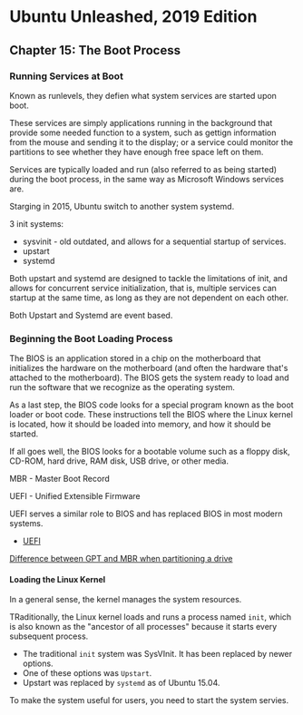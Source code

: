 # Ubuntu Unleashed, 2019 Edition

## Chapter 15: The Boot Process

### Running Services at Boot

Known as runlevels, they defien what system services are started upon boot.

These services are simply applications running in the background that provide some needed function to a system, such as gettign information from the mouse and sending it to the display; or a service could monitor the partitions to see whether they have enough free space left on them.

Services are typically loaded and run (also referred to as being started) during the boot process, in the same way as Microsoft Windows services are.

Starging in 2015, Ubuntu switch to another system systemd.

3 init systems:
* sysvinit - old outdated, and allows for a sequential startup of services.
* upstart
* systemd

Both upstart and systemd are designed to tackle the limitations of init, and allows for concurrent service initialization, that is, multiple services can startup at the same time, as long as they are not dependent on each other.

Both Upstart and Systemd are event based.

### Beginning the Boot Loading Process

The BIOS is an application stored in a chip on the motherboard that initializes the hardware on the motherboard (and often the hardware that's attached to the motherboard). The BIOS gets the system ready to load and run the software that we recognize as the operating system.

As a last step, the BIOS code looks for a special program known as the boot loader or boot code. These instructions tell the BIOS where the Linux kernel is located, how it should be loaded into memory, and how it should be started.

If all goes well, the BIOS looks for a bootable volume such as a floppy disk, CD-ROM, hard drive, RAM disk, USB drive, or other media.

MBR - Master Boot Record

UEFI - Unified Extensible Firmware

UEFI serves a similar role to BIOS and has replaced BIOS in most modern systems.

* [UEFI](https://help.ubuntu.com/community/UEFI)

[Difference between GPT and MBR when partitioning a drive](http://www.howtogeek.com/193669/whats-the-difference-between-gpt-and-mbr-when-partitioning-a-drive/)

#### Loading the Linux Kernel

In a general sense, the kernel manages the system resources.

TRaditionally, the Linux kernel loads and runs a process named `init`, which is also known as the "ancestor of all processes" because it starts every subsequent process.

* The traditional `init` system was SysVInit. It has been replaced by newer options.
* One of these options was `Upstart`.
* Upstart was replaced by `systemd` as of Ubuntu 15.04.

To make the system useful for users, you need to start the system servies.
